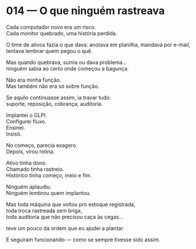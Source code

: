# 014 — O que ninguém rastreava

Cada computador novo era um risco.  
Cada monitor quebrado, uma história perdida.

O time de ativos fazia o que dava: anotava em planilha, mandava por e-mail, tentava lembrar quem pegou o quê.

Mas quando quebrava, sumia ou dava problema…  
ninguém sabia ao certo onde começou a bagunça.

Não era minha função.  
Mas também não era só sobre função.

Se aquilo continuasse assim, ia travar tudo:  
suporte, reposição, cobrança, auditoria.

Implantei o GLPI.  
Configurei fluxo.  
Ensinei.  
Insisti.

No começo, parecia exagero.  
Depois, virou rotina.

Ativo tinha dono.  
Chamado tinha rastreio.  
Histórico tinha começo, meio e fim.

Ninguém aplaudiu.  
Ninguém lembrou quem implantou.

Mas toda máquina que voltou pro estoque registrada,  
toda troca rastreada sem briga,  
toda auditoria que não precisou caça às cegas…

teve um pouco da ordem que eu ajudei a plantar.

E seguiram funcionando — como se sempre tivesse sido assim.
